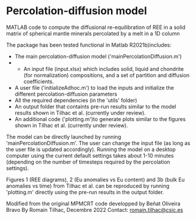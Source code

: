 # Percolation-diffusion model
MATLAB code to compute the diffusional re-equilibration of REE in a solid matrix of spherical mantle minerals percolated by a melt in a 1D column
    
The package has been tested functional in Matlab R2021b)includes:
- The main percolation-diffusion model ('mainPercolationDiffusion.m')
- - An input file (input.xlsx) which includes solid, liquid and chondrite (for normalization) compositions, and a set of partition and diffusion coefficients. 
- A user file ('initializeAdhoc.m') to load the inputs and initialize the different percolation-diffusion parameters 
- All the required dependencies (in the 'utils' folder)
- An output folder that containts pre-run results similar to the model results shown in Tilhac et al. (currently under review).
- An additional code ('plotting.m')to generate plots similar to the figures shown in Tilhac et al. (currently under review).

The model can be directly launched by running 'mainPercolationDiffusion.m'. The user can change the input file (as long as the user file is updated accordingly). Running the model on a desktop computer using the current default settings takes about 1-10 minutes (depending on the number of timesteps required by the percolation settings).

Figures 1 (REE diagrams), 2 (Eu anomalies vs Eu content) and 3b (bulk Eu anomalies vs time) from Tilhac et al. can be reproduced by running 'plotting.m' directly using the pre-run results in the output folder. 

Modified from the original MPMCRT code developped by Beñat Oliveira Bravo
By Romain Tilhac, Decembre 2022
Contact: romain.tilhac@csic.es
